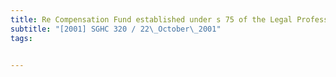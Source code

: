 ```yaml
---
title: Re Compensation Fund established under s 75 of the Legal Profession Act (Cap 161, 2000 
subtitle: "[2001] SGHC 320 / 22\_October\_2001"
tags:


---
```


